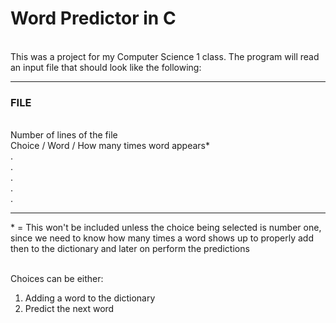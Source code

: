 <h1>Word Predictor in C</h1>

<br>
This was a project for my Computer Science 1 class. The program will read an input file that should look like the following:

<hr size="1">
<h3>FILE</h3><br>
Number of lines of the file<br>
Choice / Word / How many times word appears*<br>
.<br>
.<br>
.<br>
.<br>
.<br>
<hr size="1">
* = This won't be included unless the choice being selected is number one, since we need to know how many times a word shows up to properly add then to the dictionary and later on perform the predictions<br><br>

Choices can be either:
<ol>
  <li>Adding a word to the dictionary</li>
  <li>Predict the next word</li>
 </ol>
